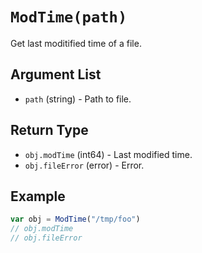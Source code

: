 # `ModTime(path)`

Get last moditified time of a file.

## Argument List

 * `path` (string) - Path to file.

## Return Type

 * `obj.modTime` (int64) - Last modified time.
 * `obj.fileError` (error) - Error. 

## Example

```js
var obj = ModTime("/tmp/foo")
// obj.modTime
// obj.fileError
```

